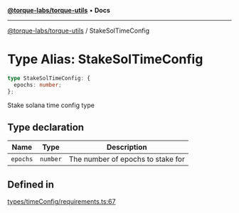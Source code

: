 [**@torque-labs/torque-utils**](../README.md) • **Docs**

***

[@torque-labs/torque-utils](../README.md) / StakeSolTimeConfig

# Type Alias: StakeSolTimeConfig

```ts
type StakeSolTimeConfig: {
  epochs: number;
};
```

Stake solana time config type

## Type declaration

| Name | Type | Description |
| ------ | ------ | ------ |
| `epochs` | `number` | The number of epochs to stake for |

## Defined in

[types/timeConfig/requirements.ts:67](https://github.com/torque-labs/torque-utils/blob/3bd29ca22f900f1cf2686f7f240bf82e15337207/types/timeConfig/requirements.ts#L67)
